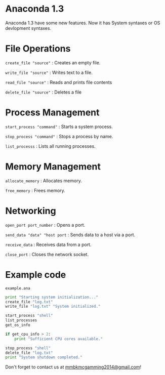 # Anaconda 1.3

Anaconda 1.3 have some new features. Now it has System syntaxes or OS devlopment syntaxes.

# File Operations

`create_file "source"` : Creates an empty file.

`write_file "source"` : Writes text to a file.

`read_file "source"` : Reads and prints file contents

`delete_file "source"` : Deletes a file

# Process Management

`start_process "command"` : Starts a system process.

`stop_process "command"` : Stops a process by name.

`list_processs` : Lists all running processes.

# Memory Management

`allocate_memory` : Allocates memory.

`free_memory` : Frees memory.

# Networking

`open_port port_number` : Opens a port.

`send_data "data" "host port` : Sends data to a host via a port.

`receive_data` : Receives data from a port.

`close_port` : Closes the network socket.

# Example code

`example.ana`

```python
print "Starting system initialization..."
create_file "log.txt"
write_file "log.txt" "System initialized."

start_process "shell"
list_processes
get_os_info

if get_cpu_info > 2:
    print "Sufficient CPU cores available."

stop_process "shell"
delete_file "log.txt"
print "System shutdown completed."
```

Don't forget to contact us at mmbkmcgamming2014@gmail.com!
